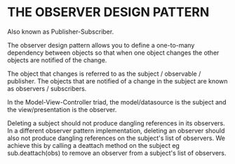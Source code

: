 # THE OBSERVER DESIGN PATTERN

Also known as Publisher-Subscriber.

The observer design pattern allows you to define a one-to-many
dependency between objects so that when one object changes the 
other objects are notified of the change.

The object that changes is referred to as the subject / observable / publisher.
The objects that are notified of a change in the subject are 
known as observers / subscribers.

In the Model-View-Controller triad, the model/datasource is the subject and 
the view/presentation is the observer.

Deleting a subject should not produce dangling references in its observers.
In a different observer pattern implementation, deleting an observer should also not produce dangling references on the subject's list of observers.
We achieve this by calling a deattach method on the subject eg sub.deattach(obs) to remove an observer from a subject's list of observers.





